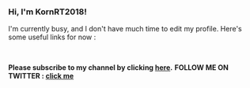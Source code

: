 ### Hi, I'm KornRT2018!

<!--
**kornrt2018/kornrt2018** is a ✨ _special_ ✨ repository because its `README.md` (this file) appears on your GitHub profile.


Here are some ideas to get you started:
-->

I'm currently busy, and I don't have much time to edit my profile.
Here's some useful links for now :

&nbsp;

**Please subscribe to my channel by clicking [here](https://www.youtube.com/kornrt2018?sub_confirmation=1).**
**FOLLOW ME ON TWITTER : [click me](https://twitter.com/kornrt2018_yt)**

